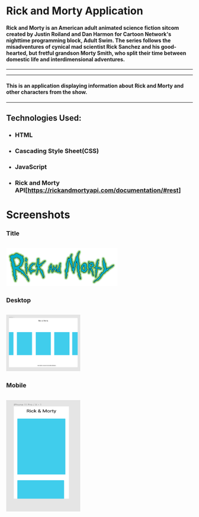 # Rick and Morty Application

#### Rick and Morty is an American adult animated science fiction sitcom created by Justin Roiland and Dan Harmon for Cartoon Network's nighttime programming block, Adult Swim. The series follows the misadventures of cynical mad scientist Rick Sanchez and his good-hearted, but fretful grandson Morty Smith, who split their time between domestic life and interdimensional adventures.

---

---

#### This is an application displaying information about Rick and Morty and other characters from the show.

---

## Technologies Used:

- ### HTML

- ### Cascading Style Sheet(CSS)
- ### JavaScript

- ### Rick and Morty API[https://rickandmortyapi.com/documentation/#rest]

# Screenshots

### Title

## <img src='./assets/rick-morty.png' width='300px' >

### Desktop

## <img src='./assets/desktop-rm.png' width='200px'>

### Mobile

## <img src='./assets/mobile-rm.png' width='200px' height='300px'>
